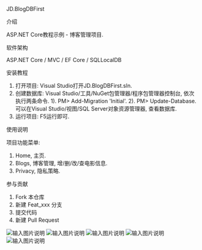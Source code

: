 JD.BlogDBFirst

介绍

ASP.NET Core教程示例 - 博客管理项目.

软件架构

ASP.NET Core / MVC / EF Core / SQLLocalDB

安装教程

1. 打开项目:
Visual Studio打开JD.BlogDBFirst.sln.
2. 创建数据库:
Visual Studio/工具/NuGet包管理器/程序包管理器控制台, 依次执行两条命令.
1). PM> Add-Migration 'Initial'.
2). PM> Update-Database.
可以在Visual Studio/视图/SQL Server对象资源管理器, 查看数据库.
3. 运行项目:
F5运行即可.

使用说明

项目功能菜单:
1. Home, 主页.
2. Blogs, 博客管理, 增/删/改/查电影信息.
3. Privacy, 隐私策略.

参与贡献

1. Fork 本仓库
2. 新建 Feat_xxx 分支
3. 提交代码
4. 新建 Pull Request

![输入图片说明](https://images.gitee.com/uploads/images/2019/0908/183608_eb7b217f_2265734.png "JD.BlogDBFirst1.png")
![输入图片说明](https://images.gitee.com/uploads/images/2019/0908/183618_5c89563f_2265734.png "JD.BlogDBFirst2.png")
![输入图片说明](https://images.gitee.com/uploads/images/2019/0908/183627_7f35c136_2265734.png "JD.BlogDBFirst3.png")
![输入图片说明](https://images.gitee.com/uploads/images/2019/0908/183634_9aff442e_2265734.png "JD.BlogDBFirst4.png")
![输入图片说明](https://images.gitee.com/uploads/images/2019/0908/183641_20ceffdb_2265734.png "JD.BlogDBFirst5.png")
